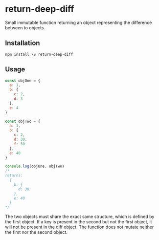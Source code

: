#  return-deep-diff

Small immutable function returning an object representing the difference between to objects.

## Installation

```
npm install -S return-deep-diff
```

## Usage

```js
const objOne = {
  a: 1,
  b: {
    c: 2,
    d: 3
  },
  e: 4
}

const objTwo = {
  a: 1,
  b: {
    c: 2,
    d: 30,
    f: 50
  },
  e: 40 
}

console.log(objOne, objTwo)
/*
returns:
  {
    b: {
      d: 30
    },
    e: 40
  }
*/
```

The two objects must share the exact same structure, which is defined by the first object. If a key is present in the second but not the first object, it will not be present in the diff object.
The function does not mutate neither the first nor the second object.